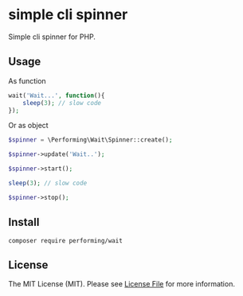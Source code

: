 # simple cli spinner
Simple cli spinner for PHP.

## Usage
As function
```php
wait('Wait...', function(){ 
    sleep(3); // slow code
});
```
Or as object
```php
$spinner = \Performing\Wait\Spinner::create();

$spinner->update('Wait..');

$spinner->start();

sleep(3); // slow code

$spinner->stop();
```

## Install

```
composer require performing/wait
```

## License

The MIT License (MIT). Please see [License File](LICENSE.md) for more information.
